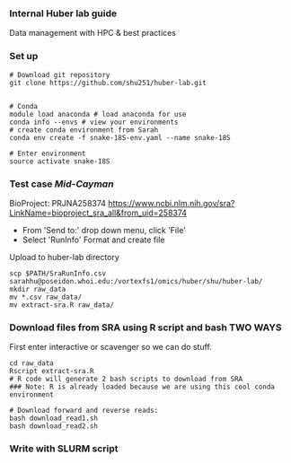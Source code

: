 ### Internal Huber lab guide
Data management with HPC & best practices


### Set up
```
# Download git repository
git clone https://github.com/shu251/huber-lab.git


# Conda
module load anaconda # load anaconda for use
conda info --envs # view your environments
# create conda environment from Sarah
conda env create -f snake-18S-env.yaml --name snake-18S 

# Enter environment
source activate snake-18S

```

### Test case _Mid-Cayman_
BioProject: PRJNA258374
https://www.ncbi.nlm.nih.gov/sra?LinkName=bioproject_sra_all&from_uid=258374
* From 'Send to:' drop down menu, click 'File'
* Select 'RunInfo' Format and create file

Upload to huber-lab directory
```
scp $PATH/SraRunInfo.csv sarahhu@poseidon.whoi.edu:/vortexfs1/omics/huber/shu/huber-lab/
mkdir raw_data
mv *.csv raw_data/
mv extract-sra.R raw_data/

```

### Download files from SRA using R script and bash **TWO WAYS**

First enter interactive or scavenger so we can do stuff.


```
cd raw_data
Rscript extract-sra.R
# R code will generate 2 bash scripts to download from SRA
### Note: R is already loaded because we are using this cool conda environment

# Download forward and reverse reads:
bash download_read1.sh
bash download_read2.sh
```


### Write with SLURM script
